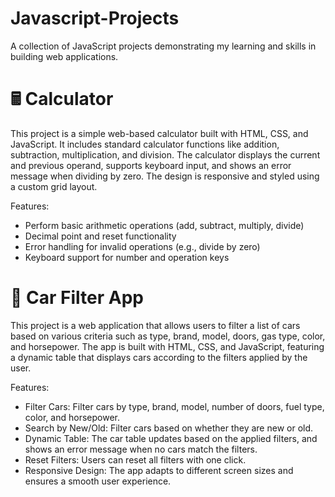 # Javascript-Projects
A collection of JavaScript projects demonstrating my learning and skills in building web applications.

# 🖩 Calculator
This project is a simple web-based calculator built with HTML, CSS, and JavaScript. It includes standard calculator functions like addition, subtraction, multiplication, and division. The calculator displays the current and previous operand, supports keyboard input, and shows an error message when dividing by zero. The design is responsive and styled using a custom grid layout.

Features:
- Perform basic arithmetic operations (add, subtract, multiply, divide)
- Decimal point and reset functionality
- Error handling for invalid operations (e.g., divide by zero)
- Keyboard support for number and operation keys

# 🚗 Car Filter App
This project is a web application that allows users to filter a list of cars based on various criteria such as type, brand, model, doors, gas type, color, and horsepower. The app is built with HTML, CSS, and JavaScript, featuring a dynamic table that displays cars according to the filters applied by the user.

Features:
- Filter Cars: Filter cars by type, brand, model, number of doors, fuel type, color, and horsepower.
- Search by New/Old: Filter cars based on whether they are new or old.
- Dynamic Table: The car table updates based on the applied filters, and shows an error message when no cars match the filters.
- Reset Filters: Users can reset all filters with one click.
- Responsive Design: The app adapts to different screen sizes and ensures a smooth user experience.
